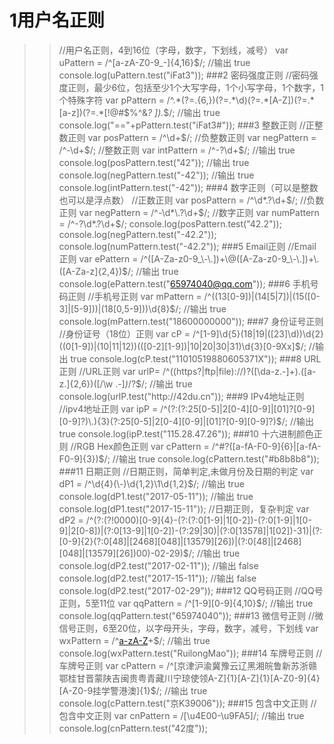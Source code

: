 1用户名正则
==
>>//用户名正则，4到16位（字母，数字，下划线，减号）
	var uPattern = /^[a-zA-Z0-9_-]{4,16}$/;
	//输出 true
	console.log(uPattern.test("iFat3"));
###2 密码强度正则
	//密码强度正则，最少6位，包括至少1个大写字母，1个小写字母，1个数字，1个特殊字符
	var pPattern = /^.*(?=.{6,})(?=.*\d)(?=.*[A-Z])(?=.*[a-z])(?=.*[!@#$%^&*? ]).*$/;
	//输出 true
	console.log("=="+pPattern.test("iFat3#"));
###3 整数正则
	//正整数正则
	var posPattern = /^\d+$/;
	//负整数正则
	var negPattern = /^-\d+$/;
	//整数正则
	var intPattern = /^-?\d+$/;
	//输出 true
	console.log(posPattern.test("42"));
	//输出 true
	console.log(negPattern.test("-42"));
	//输出 true
	console.log(intPattern.test("-42"));
###4 数字正则（可以是整数也可以是浮点数）
	//正数正则
	var posPattern = /^\d*\.?\d+$/;
	//负数正则
	var negPattern = /^-\d*\.?\d+$/;
	//数字正则
	var numPattern = /^-?\d*\.?\d+$/;
	console.log(posPattern.test("42.2"));
	console.log(negPattern.test("-42.2"));
	console.log(numPattern.test("-42.2"));
###5 Email正则
	//Email正则
	var ePattern = /^([A-Za-z0-9_\-\.])+\@([A-Za-z0-9_\-\.])+\.([A-Za-z]{2,4})$/;
	//输出 true
	console.log(ePattern.test("65974040@qq.com"));
###6 手机号码正则
	//手机号正则
	var mPattern = /^((13[0-9])|(14[5|7])|(15([0-3]|[5-9]))|(18[0,5-9]))\d{8}$/;
	//输出 true
	console.log(mPattern.test("18600000000"));
###7 身份证号正则
	//身份证号（18位）正则
	var cP = /^[1-9]\d{5}(18|19|([23]\d))\d{2}((0[1-9])|(10|11|12))(([0-2][1-9])|10|20|30|31)\d{3}[0-9Xx]$/;
	//输出 true
	console.log(cP.test("11010519880605371X"));
###8 URL正则
	//URL正则
	var urlP= /^((https?|ftp|file):\/\/)?([\da-z\.-]+)\.([a-z\.]{2,6})([\/\w \.-]*)*\/?$/;
	//输出 true
	console.log(urlP.test("http://42du.cn"));
###9 IPv4地址正则
	//ipv4地址正则
	var ipP = /^(?:(?:25[0-5]|2[0-4][0-9]|[01]?[0-9][0-9]?)\.){3}(?:25[0-5]|2[0-4][0-9]|[01]?[0-9][0-9]?)$/;
	//输出 true
	console.log(ipP.test("115.28.47.26"));
###10 十六进制颜色正则
	//RGB Hex颜色正则
	var cPattern = /^#?([a-fA-F0-9]{6}|[a-fA-F0-9]{3})$/;
	//输出 true
	console.log(cPattern.test("#b8b8b8"));
###11 日期正则
	//日期正则，简单判定,未做月份及日期的判定
	var dP1 = /^\d{4}(\-)\d{1,2}\1\d{1,2}$/;
	//输出 true
	console.log(dP1.test("2017-05-11"));
	//输出 true
	console.log(dP1.test("2017-15-11"));
	//日期正则，复杂判定
	var dP2 = /^(?:(?!0000)[0-9]{4}-(?:(?:0[1-9]|1[0-2])-(?:0[1-9]|1[0-9]|2[0-8])|(?:0[13-9]|1[0-2])-(?:29|30)|(?:0[13578]|1[02])-31)|(?:[0-9]{2}(?:0[48]|[2468][048]|[13579][26])|(?:0[48]|[2468][048]|[13579][26])00)-02-29)$/;
	//输出 true
	console.log(dP2.test("2017-02-11"));
	//输出 false
	console.log(dP2.test("2017-15-11"));
	//输出 false
	console.log(dP2.test("2017-02-29"));
###12 QQ号码正则
	//QQ号正则，5至11位
	var qqPattern = /^[1-9][0-9]{4,10}$/;
	//输出 true
	console.log(qqPattern.test("65974040"));
###13 微信号正则
	//微信号正则，6至20位，以字母开头，字母，数字，减号，下划线
	var wxPattern = /^[a-zA-Z]([-_a-zA-Z0-9]{5,19})+$/;
	//输出 true
	console.log(wxPattern.test("RuilongMao"));
###14 车牌号正则
	//车牌号正则
	var cPattern = /^[京津沪渝冀豫云辽黑湘皖鲁新苏浙赣鄂桂甘晋蒙陕吉闽贵粤青藏川宁琼使领A-Z]{1}[A-Z]{1}[A-Z0-9]{4}[A-Z0-9挂学警港澳]{1}$/;
	//输出 true
	console.log(cPattern.test("京K39006"));
###15 包含中文正则
	//包含中文正则
	var cnPattern = /[\u4E00-\u9FA5]/;
	//输出 true
	console.log(cnPattern.test("42度"));
